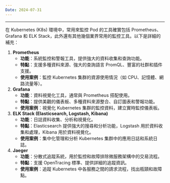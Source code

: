 ```yaml
---
Date: 2024-07-31
---
```

---
在 Kubernetes (K8s) 環境中，常用來監控 Pod 的工具確實包括 Prometheus、Grafana 和 ELK Stack，此外還有其他幾個業界常用的監控工具。以下是詳細的補充：

1. **Prometheus**
    - **功能**：系統監控和警報工具，提供強大的資料收集和查詢功能。
    - **特點**：支援多種資料來源、強大的查詢語言 PromQL、豐富的社群和插件支援。
    - **使用案例**：監控 Kubernetes 集群的資源使用情況（如 CPU、記憶體、網路流量等）。
2. **Grafana**
    - **功能**：資料視覺化工具，通常與 Prometheus 搭配使用。
    - **特點**：提供美觀的儀表板、多種資料來源整合、自訂圖表和警報功能。
    - **使用案例**：視覺化 Kubernetes 集群的監控資料，建立實時監控儀表板。
3. **ELK Stack (Elasticsearch, Logstash, Kibana)**
    - **功能**：日誌資料收集、分析和視覺化。
    - **特點**：Elasticsearch 提供強大的搜尋和分析功能，Logstash 用於資料收集和處理，Kibana 用於資料視覺化。
    - **使用案例**：集中化管理和分析 Kubernetes 集群中的應用日誌和系統日誌。
4. **Jaeger**
    - **功能**：分散式追蹤系統，用於監控和故障排除微服務架構中的交易流程。
    - **特點**：支援 OpenTracing 標準、提供詳細的追蹤資訊。
    - **使用案例**：追蹤 Kubernetes 中各服務之間的請求流程，找出瓶頸和故障點。